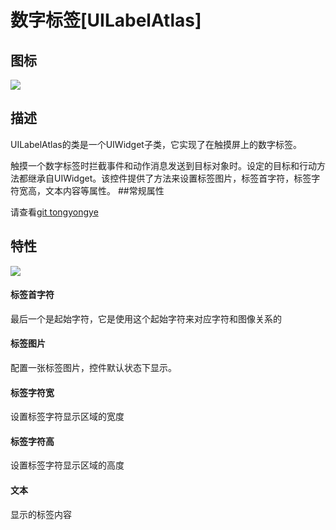 # 数字标签[UILabelAtlas]

## 图标

![](img/3-3-6-img-01.png)

## 描述

UILabelAtlas的类是一个UIWidget子类，它实现了在触摸屏上的数字标签。

触摸一个数字标签时拦截事件和动作消息发送到目标对象时。设定的目标和行动方法都继承自UIWidget。该控件提供了方法来设置标签图片，标签首字符，标签字符宽高，文本内容等属性。
##常规属性

请查看[git tongyongye](./../)


## 特性

![](img/3-3-6-img-02.png)


#### 标签首字符

最后一个是起始字符，它是使用这个起始字符来对应字符和图像关系的

#### 标签图片

配置一张标签图片，控件默认状态下显示。

#### 标签字符宽

设置标签字符显示区域的宽度

#### 标签字符高

设置标签字符显示区域的高度

#### 文本

显示的标签内容
